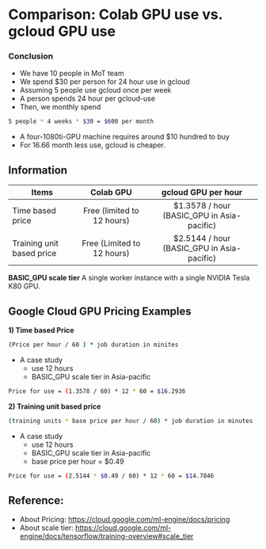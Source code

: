 # Comparison: Colab GPU use vs. gcloud GPU use


### Conclusion
- We have 10 people in MoT team
- We spend $30 per person for 24 hour use in gcloud
- Assuming 5 people use gcloud once per week
- A person spends 24 hour per gcloud-use
- Then, we monthly spend 
```bash
5 people * 4 weeks * $30 = $600 per month
```
- A four-1080ti-GPU machine requires around $10 hundred to buy
- For 16.66 month less use, gcloud is cheaper.


## Information

| Items                     |   Colab GPU                   |   gcloud GPU  per hour                      |
| ------------------------  | :---------------------------: | :-----------------------------------------: |
| Time based price          |   Free (limited to 12 hours)  |   $1.3578 / hour (BASIC_GPU in Asia-pacific)|
| Training unit based price |   Free (Limited to 12 hours)  |   $2.5144 / hour (BASIC_GPU in Asia-pacific)|


**BASIC_GPU scale tier**
A single worker instance with a single NVIDIA Tesla K80 GPU.

## Google Cloud GPU Pricing Examples

**1) Time based Price**
```bash
(Price per hour / 60 ) * job duration in minites
```

- A case study
    - use 12 hours
    - BASIC_GPU scale tier in Asia-pacific
```bash 
Price for use = (1.3578 / 60) * 12 * 60 = $16.2936
```
 
 
**2) Training unit based price**
```bash
(training units * base price per hour / 60) * job duration in minutes
```

- A case study
    - use 12 hours
    - BASIC_GPU scale tier  in Asia-pacific
    - base price per hour = $0.49   
```bash
Price for use = (2.5144 * $0.49 / 60) * 12 * 60 = $14.7846
```


## Reference: 
- About Pricing: https://cloud.google.com/ml-engine/docs/pricing  
- About scale tier: https://cloud.google.com/ml-engine/docs/tensorflow/training-overview#scale_tier